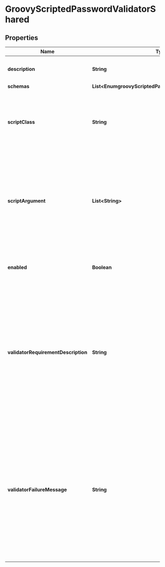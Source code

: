 

# GroovyScriptedPasswordValidatorShared


## Properties

| Name | Type | Description | Notes |
|------------ | ------------- | ------------- | -------------|
|**description** | **String** | A description for this Password Validator |  [optional] |
|**schemas** | **List&lt;EnumgroovyScriptedPasswordValidatorSchemaUrn&gt;** |  |  |
|**scriptClass** | **String** | The fully-qualified name of the Groovy class providing the logic for the Groovy Scripted Password Validator. |  |
|**scriptArgument** | **List&lt;String&gt;** | The set of arguments used to customize the behavior for the Scripted Password Validator. Each configuration property should be given in the form &#39;name&#x3D;value&#39;. |  [optional] |
|**enabled** | **Boolean** | Indicates whether the password validator is enabled for use. |  |
|**validatorRequirementDescription** | **String** | Specifies a message that can be used to describe the requirements imposed by this password validator to end users. If a value is provided for this property, then it will override any description that may have otherwise been generated by the validator. |  [optional] |
|**validatorFailureMessage** | **String** | Specifies a message that may be provided to the end user in the event that a proposed password is rejected by this validator. If a value is provided for this property, then it will override any failure message that may have otherwise been generated by the validator. |  [optional] |



